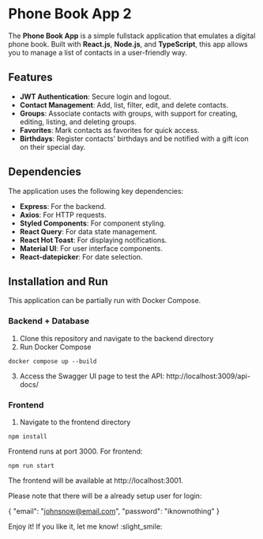 # Phone Book App 2

The **Phone Book App** is a simple fullstack application that emulates a digital phone book. Built with **React.js**, **Node.js**, and **TypeScript**, this app allows you to manage a list of contacts in a user-friendly way.

## Features

- **JWT Authentication**: Secure login and logout.
- **Contact Management**: Add, list, filter, edit, and delete contacts.
- **Groups**: Associate contacts with groups, with support for creating, editing, listing, and deleting groups.
- **Favorites**: Mark contacts as favorites for quick access.
- **Birthdays**: Register contacts' birthdays and be notified with a gift icon on their special day.

## Dependencies

The application uses the following key dependencies:

- **Express**: For the backend.
- **Axios**: For HTTP requests.
- **Styled Components**: For component styling.
- **React Query**: For data state management.
- **React Hot Toast**: For displaying notifications.
- **Material UI**: For user interface components.
- **React-datepicker**: For date selection.

## Installation and Run

This application can be partially run with Docker Compose.

### Backend + Database

1. Clone this repository and navigate to the backend directory
2. Run Docker Compose
```
docker compose up --build
```
3. Access the Swagger UI page to test the API: http://localhost:3009/api-docs/

### Frontend
   
1. Navigate to the frontend directory
```
npm install
```
Frontend runs at port 3000. For frontend:
```
npm run start
```
The frontend will be available at http://localhost:3001.

Please note that there will be a already setup user for login:

{
  "email": "johnsnow@email.com",
  "password": "iknownothing"
}

Enjoy it! If you like it, let me know! :slight_smile:
